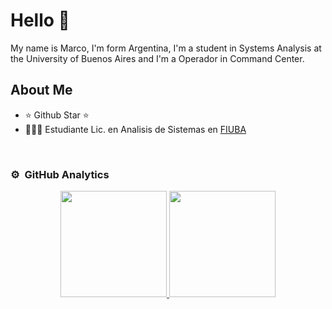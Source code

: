# Hello 👋

My name is Marco, I'm form Argentina, I'm a student in Systems Analysis at the University of Buenos Aires and I'm a Operador in Command Center.

## About Me

- ⭐ Github Star ⭐ 
- 🧑🏻‍🎓 Estudiante Lic. en Analisis de Sistemas en [FIUBA](https://fi.uba.ar/grado/carreras/lic-en-analisis-de-sistemas) 
<br>


### ⚙️ &nbsp;GitHub Analytics

<p align="center">
<a href="https://github.com/marcohc79">
  <img height="170em" src="https://github-readme-stats-eight-theta.vercel.app/api?username=marcohc79&show_icons=true&theme=algolia&include_all_commits=true&count_private=true"/>
  <img height="170em" src="https://github-readme-stats-eight-theta.vercel.app/api/top-langs/?username=marcohc79&layout=compact&langs_count=8&theme=algolia"/>
</a>
</p>
